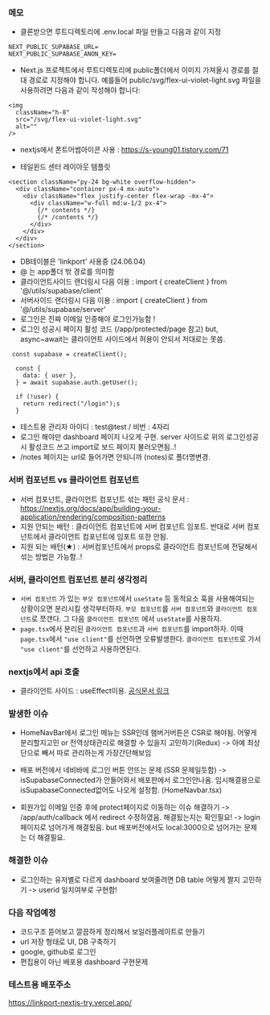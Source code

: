 ### 메모

- 클론받으면 루트디렉토리에 .env.local 파일 만들고 다음과 같이 지정

```
NEXT_PUBLIC_SUPABASE_URL=
NEXT_PUBLIC_SUPABASE_ANON_KEY=
```

- Next.js 프로젝트에서 루트디렉토리에 public폴더에서 이미지 가져올시 경로를 절대 경로로 지정해야 합니다.
  예를들어 public/svg/flex-ui-violet-light.svg 파일을 사용하려면 다음과 같이 작성해야 합니다:

```
<img
  className="h-8"
  src="/svg/flex-ui-violet-light.svg"
  alt=""
/>
```

- nextjs에서 폰트어썸아이콘 사용 : https://s-young01.tistory.com/71

- 테일윈드 센터 레이아웃 템플릿

```
<section className="py-24 bg-white overflow-hidden">
  <div className="container px-4 mx-auto">
    <div className="flex justify-center flex-wrap -mx-4">
      <div className="w-full md:w-1/2 px-4">
        {/* contents */}
        {/* /contents */}
      </div>
    </div>
  </div>
</section>
```

- DB테이블은 'linkport' 사용중 (24.06.04)
- @ 는 app폴더 밖 경로를 의미함
- 클라이언트사이드 랜더링시 다음 이용 : import { createClient } from '@/utils/supabase/client'
- 서버사이드 랜더링시 다음 이용 : import { createClient } from '@/utils/supabase/server'
- 로그인은 진짜 이메일 인증해야 로그인가능함 !
- 로그인 성공시 페이지 활성 코드 (/app/protected/page 참고) but, async~await는 클라이언트 사이드에서 허용이 안되서 저대로는 못씀.

```
 const supabase = createClient();

  const {
    data: { user },
  } = await supabase.auth.getUser();

  if (!user) {
    return redirect("/login");s
  }
```

- 테스트용 관리자 아이디 : test@test / 비번 : 4자리
- 로그인 해야만 dashboard 페이지 나오게 구현. server 사이드로 위의 로그인성공시 활성코드 쓰고 import로 보드 페이지 불러오면됨..!
- /notes 페이지는 url로 들어가면 안되니까 (notes)로 폴더명변경.

### 서버 컴포넌트 vs 클라이언트 컴포넌트
- 서버 컴포넌트, 클라이언트 컴포넌트 섞는 패턴 공식 문서 :  https://nextjs.org/docs/app/building-your-application/rendering/composition-patterns
- 지원 안되는 배턴 : 클라이언트 컴포넌트에 서버 컴포넌트 임포트. 반대로 서버 컴포넌트에서 클라이언트 컴포넌트에 임포트 또한 안됨.
- 지원 되는 배턴(★) : 서버컴포넌트에서 props로 클라이언트 컴포넌트에 전달해서 섞는 방법은 가능함..!

### 서버, 클라이언트 컴포넌트 분리 생각정리
- `서버 컴포넌트` 가 있는 `부모 컴포넌트`에서 `useState` 등 동적요소 훅을 사용해여되는 상황이오면 
분리시킬 생각부터하자. `부모 컴포넌트`를 `서버 컴포넌트`와 `클라이언트 컴포넌트`로 쪼갠다. 
그 다음 `클라이언트 컴포넌트` 에서 `useState`를 사용하자.
- `page.tsx`에서 분리된 `클라이언트 컴포넌트`과 `서버 컴포넌트`를 import하자. 
이때 `page.tsx`에서 `"use client"`를 선언하면 오류발생한다.
`클라이언트 컴포넌트`로 가서 `"use client"`를 선언하고 사용하면된다. 

### nextjs에서 api 호출
- 클라이언트 사이드 : useEffect이용. [공식문서 링크](https://nextjs.org/docs/pages/building-your-application/data-fetching/client-side)


### 발생한 이슈
- HomeNavBar에서 로그인 메뉴는 SSR인데 햄버거버튼은 CSR로 해야됨. 어떻게 분리할지고민 or 전역상태관리로 해결할 수 있을지 고민하기(Redux)
-> 아예 최상단으로 빼서 따로 관리하는게 가장간단해보임

- 배포 버전에서 네비바에 로그인 버튼 안뜨는 문제 (SSR 문제일듯함)
-> isSupabaseConnected가 안들어와서 배포판에서 로그인안나옴. 임시해결용으로 isSupabaseConnected없어도 나오게 설정함. (HomeNavbar.tsx)

- 회원가입 이메일 인증 후에 protect페이지로 이동하는 이슈 해결하기 
-> /app/auth/callback 에서 redirect 수정하였음. 해결됬는지는 확인필요!
-> login 페이지로 넘어가게 해결됬음. but 배포버전에서도 local:3000으로 넘어가는 문제는 더 해결필요.

### 해결한 이슈
- 로그인하는 유저별로 다르게 dashboard 보여줄려면 DB table 어떻게 짤지 고민하기 -> userid 일치여부로 구현함!

### 다음 작업예정
- 코드구조 뜯어보고 깔끔하게 정리해서 보일러플레이트로 만들기
- url 저장 형태로 UI, DB 구축하기
- google, github로 로그인
- 편집용이 아닌 배포용 dashboard 구현문제

### 테스트용 배포주소

https://linkport-nextjs-try.vercel.app/
